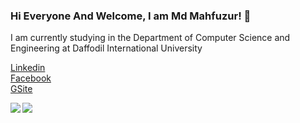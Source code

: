 ### Hi Everyone And Welcome, I am Md Mahfuzur! 👊
I am currently studying in the Department of Computer Science and Engineering at Daffodil International University
 
[Linkedin](https://www.linkedin.com/in/md-mahfuzur-rahman-2a9807190)  
  [Facebook](https://www.facebook.com/mahfuzur.mafu)  
  [GSite](https://sites.google.com/diu.edu.bd/md-mahfuzur-rahman)
<!--
**mahfuzur-mafu/mahfuzur-mafu** is a ✨ _special_ ✨ repository because its `README.md` (this file) appears on your GitHub profile.

Here are some ideas to get you started:

- 🔭 I’m currently working on ...
- 🌱 I’m currently learning ...
- 👯 I’m looking to collaborate on ...
- 🤔 I’m looking for help with ...
- 💬 Ask me about ...
- 📫 How to reach me: ...
- 😄 Pronouns: ...
- ⚡ Fun fact: ...
-->




<a href="https://github.com/mahfuzur-mafu/github-readme-stats">
  <img align="left" src="https://github-readme-stats.vercel.app/api?username=mahfuzur-mafu&&show_icons=true&title_color=ffffff&icon_color=bb2acf&text_color=daf7dc&bg_color=151515" />
</a>

<a href="https://github.com/mahfuzur-mafu/github-readme-stats">
  <img align="center" src="https://github-readme-stats.vercel.app/api/top-langs?username=mahfuzur-mafu&&show_icons=true&title_color=ffffff&icon_color=bb2acf&text_color=daf7dc&bg_color=151515" />
</a>

